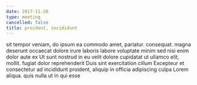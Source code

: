```yaml
---
date: 2017-11-20
type: meeting
cancelled: false
title: proident, incididunt
---
```

sit tempor veniam, do ipsum ea commodo amet, pariatur. consequat. magna deserunt occaecat dolore irure laboris labore voluptate minim sed nisi enim dolor aute ex Ut sunt nostrud in eu velit dolore cupidatat ut ullamco elit, mollit. fugiat dolor reprehenderit Duis sint exercitation cillum Excepteur et consectetur ad incididunt proident, aliquip in officia adipiscing culpa Lorem aliqua. quis nulla ut in qui esse
